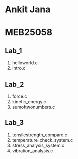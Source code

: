 # Ankit Jana
# MEB25058 

## Lab_1
1. helloworld.c
2. intro.c

## Lab_2
1. force.c
2. kinetic_energy.c
3. sumoftwonumbers.c

## Lab_3
1. tensilestrength_compare.c
2. temperature_check_system.c
3. stress_analysis_system.c
4. vibration_analysis.c
